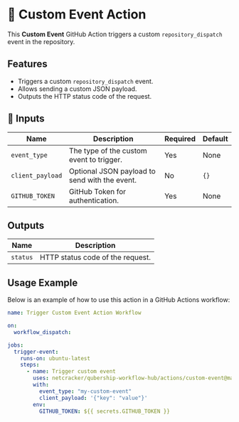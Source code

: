 # 🚀 Custom Event Action

This **Custom Event** GitHub Action triggers a custom `repository_dispatch` event in the repository.

## Features

- Triggers a custom `repository_dispatch` event.
- Allows sending a custom JSON payload.
- Outputs the HTTP status code of the request.

## 📌 Inputs

| Name             | Description                                   | Required | Default |
| ---------------- | --------------------------------------------- | -------- | ------- |
| `event_type`     | The type of the custom event to trigger.      | Yes      | None    |
| `client_payload` | Optional JSON payload to send with the event. | No       | `{}`    |
| `GITHUB_TOKEN`   | GitHub Token for authentication.              | Yes      | None    |

## Outputs

| Name     | Description                      |
| -------- | -------------------------------- |
| `status` | HTTP status code of the request. |

## Usage Example

Below is an example of how to use this action in a GitHub Actions workflow:

```yaml
name: Trigger Custom Event Action Workflow

on:
  workflow_dispatch:

jobs:
  trigger-event:
    runs-on: ubuntu-latest
    steps:
      - name: Trigger custom event
        uses: netcracker/qubership-workflow-hub/actions/custom-event@main
        with:
          event_type: "my-custom-event"
          client_payload: '{"key": "value"}'
        env:
          GITHUB_TOKEN: ${{ secrets.GITHUB_TOKEN }}
```
